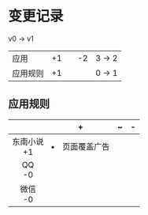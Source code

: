 # 变更记录

v0 -> v1

||||||
|-|:-:|:-:|:-:|:-:|
|应用|+1||-2|3 -> 2|
|应用规则|+1|||0 -> 1|

## 应用规则

||+|~|-|
|:-:|-|-|-|
|东南小说<br>+1|<li>页面覆盖广告|||
|QQ<br>-0||||
|微信<br>-0||||
